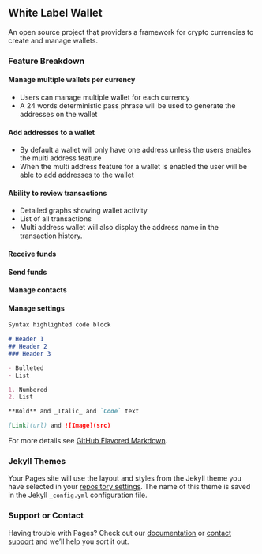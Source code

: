 ## White Label Wallet

An open source project that providers a framework for crypto currencies to create and manage wallets.

### Feature Breakdown

#### Manage multiple wallets per currency
- Users can manage multiple wallet for each currency
- A 24 words deterministic pass phrase will be used to generate the addresses on the wallet

#### Add addresses to a wallet
- By default a wallet will only have one address unless the users enables the multi address feature
- When the multi address feature for a wallet is enabled the user will be able to add addresses to the wallet

#### Ability to review transactions
- Detailed graphs showing wallet activity
- List of all transactions 
- Multi address wallet will also display the address name in the transaction history.

#### Receive funds

#### Send funds

#### Manage contacts

#### Manage settings




















```markdown
Syntax highlighted code block

# Header 1
## Header 2
### Header 3

- Bulleted
- List

1. Numbered
2. List

**Bold** and _Italic_ and `Code` text

[Link](url) and ![Image](src)
```

For more details see [GitHub Flavored Markdown](https://guides.github.com/features/mastering-markdown/).

### Jekyll Themes

Your Pages site will use the layout and styles from the Jekyll theme you have selected in your [repository settings](https://github.com/cmdnotfound/testing123/settings). The name of this theme is saved in the Jekyll `_config.yml` configuration file.

### Support or Contact

Having trouble with Pages? Check out our [documentation](https://help.github.com/categories/github-pages-basics/) or [contact support](https://github.com/contact) and we’ll help you sort it out.
